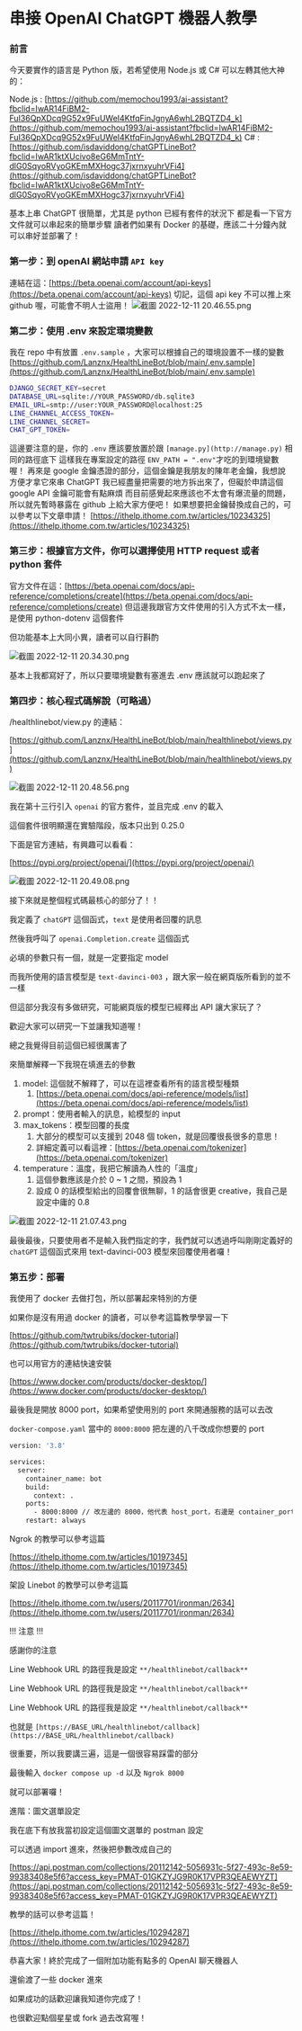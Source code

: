 # 串接 OpenAI ChatGPT 機器人教學

### 前言

今天要實作的語言是 Python 版，若希望使用 Node.js 或 C# 可以左轉其他大神的：

Node.js : [https://github.com/memochou1993/ai-assistant?fbclid=IwAR14FiBM2-FuI36QpXDcq9G52x9FuUWeI4KtfqFinJgnyA6whL2BQTZD4_k](https://github.com/memochou1993/ai-assistant?fbclid=IwAR14FiBM2-FuI36QpXDcq9G52x9FuUWeI4KtfqFinJgnyA6whL2BQTZD4_k)
C# : [https://github.com/isdaviddong/chatGPTLineBot?fbclid=IwAR1ktXUcivo8eG6MmTntY-dlG0SqyoRVyoGKEmMXHogc37jxrnxyuhrVFi4](https://github.com/isdaviddong/chatGPTLineBot?fbclid=IwAR1ktXUcivo8eG6MmTntY-dlG0SqyoRVyoGKEmMXHogc37jxrnxyuhrVFi4)

基本上串 ChatGPT 很簡單，尤其是 python 已經有套件的狀況下
都是看一下官方文件就可以串起來的簡單步驟
讀者們如果有 Docker 的基礎，應該二十分鐘內就可以串好並部署了！

### 第一步：到 openAI 網站申請 `API key`
連結在這：[https://beta.openai.com/account/api-keys](https://beta.openai.com/account/api-keys)
切記，這個 api key 不可以推上來 github 喔，可能會不明人士盜用！
![截圖 2022-12-11 20.46.55.png](https://s3-us-west-2.amazonaws.com/secure.notion-static.com/ec8c3410-9e3e-4e13-9e23-02c7f37f4fb8/%E6%88%AA%E5%9C%96_2022-12-11_20.46.55.png)

### 第二步：使用 .env 來設定環境變數
我在 repo 中有放置 `.env.sample` ，大家可以根據自己的環境設置不一樣的變數
[https://github.com/Lanznx/HealthLineBot/blob/main/.env.sample](https://github.com/Lanznx/HealthLineBot/blob/main/.env.sample) 

```bash
DJANGO_SECRET_KEY=secret
DATABASE_URL=sqlite://YOUR_PASSWORD/db.sqlite3
EMAIL_URL=smtp://user:YOUR_PASSWORD@localhost:25
LINE_CHANNEL_ACCESS_TOKEN=
LINE_CHANNEL_SECRET=
CHAT_GPT_TOKEN=
```

這邊要注意的是，你的 `.env` 應該要放置於跟 `[manage.py](http://manage.py)` 相同的路徑底下
這樣我在專案設定的路徑 `ENV_PATH = ".env"`才吃的到環境變數喔！
再來是 google 金鑰憑證的部分，這個金鑰是我朋友的陳年老金鑰，我想說方便才拿它來串 ChatGPT
我已經盡量把需要的地方拆出來了，但礙於申請這個 google API 金鑰可能會有點麻煩
而目前感覺起來應該也不太會有爆流量的問題，所以就先暫時暴露在 github 上給大家方便吧！
如果想要把金鑰替換成自己的，可以參考以下文章申請！
[https://ithelp.ithome.com.tw/articles/10234325](https://ithelp.ithome.com.tw/articles/10234325)

### 第三步：根據官方文件，你可以選擇使用 HTTP request 或者 python 套件

官方文件在這：[https://beta.openai.com/docs/api-reference/completions/create](https://beta.openai.com/docs/api-reference/completions/create)
但這邊我跟官方文件使用的引入方式不太一樣，是使用 python-dotenv 這個套件

但功能基本上大同小異，讀者可以自行斟酌

![截圖 2022-12-11 20.34.30.png](https://s3-us-west-2.amazonaws.com/secure.notion-static.com/751f7dc1-7c59-4f8f-9a95-1bca07fea73c/%E6%88%AA%E5%9C%96_2022-12-11_20.34.30.png)

基本上我都寫好了，所以只要環境變數有塞進去 .env 應該就可以跑起來了

### 第四步：核心程式碼解說（可略過）

/healthlinebot/view.py 的連結：

[https://github.com/Lanznx/HealthLineBot/blob/main/healthlinebot/views.py](https://github.com/Lanznx/HealthLineBot/blob/main/healthlinebot/views.py)

![截圖 2022-12-11 20.48.56.png](https://s3-us-west-2.amazonaws.com/secure.notion-static.com/58c97d4b-e894-44b1-9faf-c4e2dc9d902d/%E6%88%AA%E5%9C%96_2022-12-11_20.48.56.png)

我在第十三行引入 `openai` 的官方套件，並且完成 .env 的載入

這個套件很明顯還在實驗階段，版本只出到 0.25.0

下面是官方連結，有興趣可以看看：

[https://pypi.org/project/openai/](https://pypi.org/project/openai/)

![截圖 2022-12-11 20.49.08.png](https://s3-us-west-2.amazonaws.com/secure.notion-static.com/05696714-ba50-4e1f-b05b-86a0a25d9739/%E6%88%AA%E5%9C%96_2022-12-11_20.49.08.png)

接下來就是整個程式碼最核心的部分了！！

我定義了 `chatGPT` 這個函式，`text` 是使用者回覆的訊息

然後我呼叫了 `openai.Completion.create` 這個函式

必填的參數只有一個，就是一定要指定 model 

而我所使用的語言模型是 `text-davinci-003` ，跟大家一般在網頁版所看到的並不一樣

但這部分我沒有多做研究，可能網頁版的模型已經釋出 API 讓大家玩了？

歡迎大家可以研究一下並讓我知道喔！

總之我覺得目前這個已經很厲害了

來簡單解釋一下我現在填進去的參數

1. model: 這個就不解釋了，可以在這裡查看所有的語言模型種類
    1. [https://beta.openai.com/docs/api-reference/models/list](https://beta.openai.com/docs/api-reference/models/list)
2. prompt：使用者輸入的訊息，給模型的 input
3. max_tokens：模型回覆的長度
    1. 大部分的模型可以支援到 2048 個 token，就是回覆很長很多的意思！
    2. 詳細定義可以看這裡：[https://beta.openai.com/tokenizer](https://beta.openai.com/tokenizer)
4. temperature：溫度，我把它解讀為人性的「溫度」
    1. 這個參數應該是介於 0 ~ 1 之間，預設為 1
    2. 設成 0 的話模型給出的回覆會很無聊，1 的話會很更 creative，我自己是設定中庸的 0.8

![截圖 2022-12-11 21.07.43.png](https://s3-us-west-2.amazonaws.com/secure.notion-static.com/376448e2-93a1-4227-b3d2-bd1d63a409b9/%E6%88%AA%E5%9C%96_2022-12-11_21.07.43.png)

最後最後，只要使用者不是輸入我們指定的字，我們就可以透過呼叫剛剛定義好的 `chatGPT` 這個函式來用 text-davinci-003 模型來回覆使用者囉！

### 第五步：部署

我使用了 docker 去做打包，所以部署起來特別的方便

如果你是沒有用過 docker 的讀者，可以參考這篇教學學習一下

[https://github.com/twtrubiks/docker-tutorial](https://github.com/twtrubiks/docker-tutorial)

也可以用官方的連結快速安裝

[https://www.docker.com/products/docker-desktop/](https://www.docker.com/products/docker-desktop/)

最後我是開放 8000 port，如果希望使用別的 port 來開通服務的話可以去改

`docker-compose.yaml` 當中的 `8000:8000` 把左邊的八千改成你想要的 port

```bash
version: '3.8'

services:
  server:
    container_name: bot
    build:
      context: .
    ports:
      - 8000:8000 // 改左邊的 8000，他代表 host_port，右邊是 container_port 不用動
    restart: always
```

Ngrok 的教學可以參考這篇

[https://ithelp.ithome.com.tw/articles/10197345](https://ithelp.ithome.com.tw/articles/10197345)

架設 Linebot 的教學可以參考這篇

[https://ithelp.ithome.com.tw/users/20117701/ironman/2634](https://ithelp.ithome.com.tw/users/20117701/ironman/2634)

!!! 注意 !!!

感謝你的注意

Line Webhook URL 的路徑我是設定 `**/healthlinebot/callback**`

Line Webhook URL 的路徑我是設定 `**/healthlinebot/callback**`

Line Webhook URL 的路徑我是設定 `**/healthlinebot/callback**`

也就是 `[https://BASE_URL/healthlinebot/callback](https://BASE_URL/healthlinebot/callback)` 

很重要，所以我要講三遍，這是一個很容易踩雷的部分

最後輸入 `docker compose up -d` 以及 `Ngrok 8000`

就可以部署囉！

進階：圖文選單設定

我在底下有放我當初設定這個圖文選單的 postman 設定

可以透過 import 進來，然後把參數改成自己的

[https://api.postman.com/collections/20112142-5056931c-5f27-493c-8e59-99383408e5f6?access_key=PMAT-01GKZYJG9R0K17VPR3QEAEWYZT](https://api.postman.com/collections/20112142-5056931c-5f27-493c-8e59-99383408e5f6?access_key=PMAT-01GKZYJG9R0K17VPR3QEAEWYZT)

教學的話可以參考這篇！

[https://ithelp.ithome.com.tw/articles/10294287](https://ithelp.ithome.com.tw/articles/10294287)

恭喜大家！終於完成了一個附加功能有點多的 OpenAI 聊天機器人

還偷渡了一些 docker 進來

如果成功的話歡迎讓我知道你完成了！

也很歡迎點個星星或 fork 過去改寫喔！